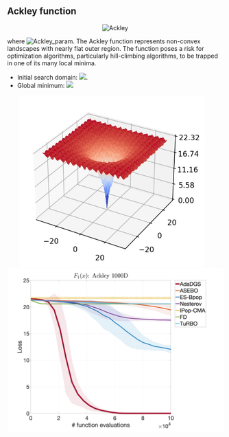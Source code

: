 ## Ackley function

<div align="center"> <img src="https://latex.codecogs.com/svg.latex?&space;f(x)=-a\exp(-b\sqrt{\frac{1}{d}\sum_{i=1}^dx_i^2})-\exp(\frac{1}{d}\sum_{i=1}^d\cos(cx_i))+a+\exp(1)" title="Ackley" /> </div>

where <img src="https://latex.codecogs.com/svg.latex?&space;a=20,b=0.2,c=2\pi" title="Ackley_param" />. The Ackley function represents non-convex landscapes with nearly flat outer region.  The function poses a risk for optimization algorithms, particularly hill-climbing algorithms, to be trapped in one of its many local minima.

- Initial search domain: <img src="https://latex.codecogs.com/svg.latex?&space;x\in{[-32.768,32.768]}^d" title=" "/>.
- Global minimum: <img src="https://latex.codecogs.com/svg.latex?&space;f(x_{opt})=0." title=" "/>

<div align="center"> 
  <img src="image/ackley.jpg" alt="ackley" height="400"/> &nbsp;&nbsp;&nbsp;
  <img src="image/Ackley_error_plot.jpg" alt="error" height="380"/>
</div>



